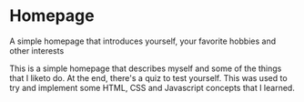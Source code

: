 # Homepage
A simple homepage that introduces yourself, your favorite hobbies and other interests

This is a simple homepage that describes myself and some of the things that I liketo do. At the end, there's a quiz to test yourself. This was used to try and implement some HTML, CSS and Javascript concepts that I learned.
